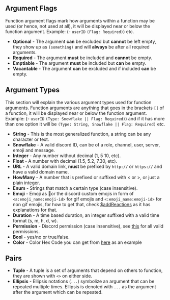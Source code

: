 ## Argument Flags
Function argument flags mark how arguments within a function may be used (or hence, not used at all), it will be displayed near or below the function argument.
Example: (- `userID` `(Flag: Required)`) etc.

- __Optional__ - The argument **can** be excluded but **cannot** be left empty, they show up as `(something)` and will **always** be after all required arguments.
- __Required__ - The argument **must** be included and **cannot** be empty.
- __Emptiable__ - The argument **must** be included but **can** be empty.
- __Vacantable__ - The argument **can** be excluded and if included **can** be empty.


## Argument Types
This section will explain the various argument types used for function arguments. Function arguments are anything that goes in the brackets `[]` of a function, it will be displayed near or below the function argument.
Example: (- `userID` `(Type: Snowflake || Flag: Required)`) and if it has more than one option it will be `(Type: String, Snowflake || Flag: Required)` etc.

- __String__ - This is the most generalized function, a string can be any character or text.
- __Snowflake__ - A valid discord ID, can be of a role, channel, user, server, emoji and message.
- __Integer__ - Any number without decimal (1, 5 10, etc).
- __Float__ - A number with decimal (1.5, 5.2, 7.30, etc).
- __URL__ - A valid domain link, **must** be prefixed by `http://` or `https://` and have a valid domain name.
- __HowMany__ - A number that is prefixed or suffixed with < or >, or just a plain integer.
- __Enum__ - Strings that match a certain type (case insensitive).
- __Emoji__ - Emoji as 🌹or the discord custom emojis in form of `<a:emoji_name:emoji-id>` for gif emojis and `<:emoji_name:emoji-id>` for non gif emojis, for how to get that, check [$addReactions](../bdscript/addReactions.md) as it has explanations for that.
- __Duration__ - A time based duration, an integer suffixed with a valid time format (s, m, h, d, w).
- __Permission__ - Discord permission (case insensitive), see [this](../resources/permissions.md) for all valid permissions.
- __Bool__ - yes/no or true/false.
- __Color__ - Color Hex Code you can get from [here](https://htmlcolorcodes.com/color-picker) as an example


## Pairs
- __Tuple__ - A tuple is a set of arguments that depend on others to function, they are shown with `<>` on either side.
- __Ellipsis__ - Ellipsis notations (`...`) symbolize an argument that can be repeated multiple times. Ellipsis is denoted with `...` as the argument after the argument which can be repeated.

